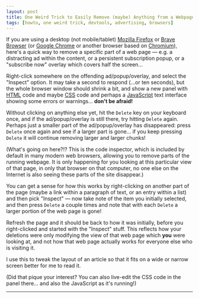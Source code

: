 ```yaml
---
layout: post
title: One Weird Trick to Easily Remove (maybe) Anything from a Webpage
tags: [howto, one weird trick, devtools, advertising, browsers]
---
```


If you are using a desktop (not mobile/tablet) [Mozilla Firefox] or [Brave Browser] (or [Google Chrome] or another browser based on [Chromium]), here's a quick way to remove a specific part of a web page — e.g. a distracting ad within the content, or a persistent subscription popup, or a "subscribe now" overlay which covers half the screen...

Right-click somewhere on the offending ad/popup/overlay, and select the "Inspect" option. It may take a second to respond (...or ten seconds), but the whole browser window should shrink a bit, and show a new panel with [HTML] code and maybe [CSS] code and perhaps a [JavaScript] text interface showing some errors or warnings... **don't be afraid!**

Without clicking on anything else yet, hit the `Delete` key on your keyboard once, and if the ad/popup/overlay is still there, try hitting `Delete` again. Perhaps just a smaller part of the ad/popup/overlay has disappeared: press `Delete` once again and see if a larger part is gone... if you keep pressing `Delete` it will continue removing larger and larger chunks!

(What's going on here?!? This is the code inspector, which is included by default in many modern web browsers, allowing you to remove parts of the running webpage. It is only happening for you looking at this particular view of that page, in only that browser on that computer, no one else on the Internet is also seeing these parts of the site disappear.)

You can get a sense for how this works by right-clicking on another part of the page (maybe a link within a paragraph of text, or an entry within a list) and then pick "Inspect" — now take note of the item you initially selected, and then press `Delete` a couple times and note that with each `Delete` a larger portion of the web page is gone!

Refresh the page and it should be back to how it was initially, before you right-clicked and started with the "Inspect" stuff. This reflects how your deletions were only modifying the view of that web page which **you** were looking at, and not how that web page actually works for everyone else who is visiting it.

I use this to tweak the layout of an article so that it fits on a wide or narrow screen better for me to read it.

(Did that pique your interest? You can also live-edit the CSS code in the panel there... and also the JavaScript as it's running!)


-------

[Brave Browser]: https://brave.com
[CSS]: https://en.wikipedia.org/wiki/CSS
[Chromium]: https://www.chromium.org/Home/
[Google Chrome]: https://www.google.com/chrome/
[HTML]: https://en.wikipedia.org/wiki/HTML
[JavaScript]: https://en.wikipedia.org/wiki/JavaScript
[Mozilla Firefox]: https://www.mozilla.org/en-US/firefox/browsers/
